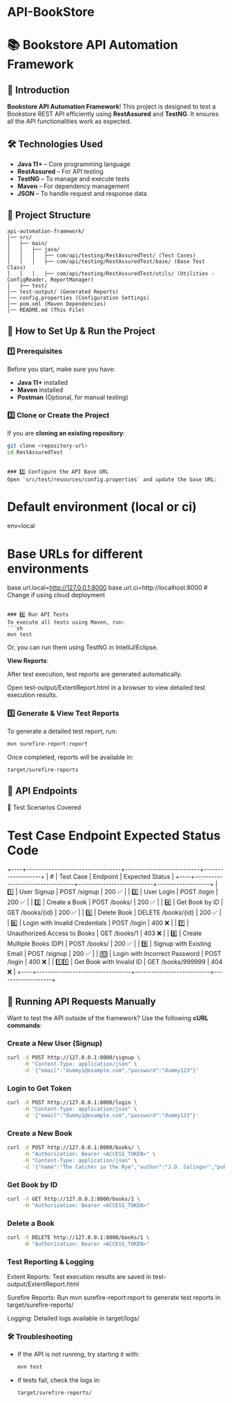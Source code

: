 # API-BookStore
# 📚 Bookstore API Automation Framework

## 🚀 Introduction
 **Bookstore API Automation Framework**! This project is designed to test a Bookstore REST API efficiently using **RestAssured** and **TestNG**. It ensures all the API functionalities work as expected.

## 🛠️ Technologies Used
- **Java 11+** – Core programming language
- **RestAssured** – For API testing
- **TestNG** – To manage and execute tests
- **Maven** – For dependency management
- **JSON** – To handle request and response data

## 📂 Project Structure
```
api-automation-framework/
│── src/
│   ├── main/
│   │   ├── java/
│   │   │   ├── com/api/testing/RestAssuredTest/ (Test Cases)
│   │   │   ├── com/api/testing/RestAssuredTest/base/ (Base Test Class)
│   │   │   ├── com/api/testing/RestAssuredTest/utils/ (Utilities - ConfigReader, ReportManager)
│   ├── test/
│── test-output/ (Generated Reports)
│── config.properties (Configuration Settings)
│── pom.xml (Maven Dependencies)
│── README.md (This File)
```

## 🔧 How to Set Up & Run the Project
### 1️⃣ Prerequisites
Before you start, make sure you have:
- **Java 11+** installed
- **Maven** installed
- **Postman** (Optional, for manual testing)

### 2️⃣ Clone or Create the Project
If you are **cloning an existing repository**:
```sh
git clone <repository-url>
cd RestAssuredTest
```
```

### 3️⃣ Configure the API Base URL
Open `src/test/resources/config.properties` and update the base URL:
```
# Default environment (local or ci)
env=local

# Base URLs for different environments

base.url.local=http://127.0.0.1:8000
base.url.ci=http://localhost:8000 # Change if using cloud deployment

```

### 4️⃣ Run API Tests
To execute all tests using Maven, run:
```sh
mvn test
```
Or, you can run them using TestNG in IntelliJ/Eclipse.

**View Reports**:

After test execution, test reports are generated automatically.

Open test-output/ExtentReport.html in a browser to view detailed test execution results.

### 5️⃣ Generate & View Test Reports
To generate a detailed test report, run:
```sh
mvn surefire-report:report
```
Once completed, reports will be available in:
```
target/surefire-reports
```

## 🔗 API Endpoints
📝 Test Scenarios Covered
#	Test Case	Endpoint	Expected Status Code
+----+----------------------------------+---------------------------+-------------------+
| #  | Test Case                        | Endpoint                  | Expected Status  |
+----+----------------------------------+---------------------------+-------------------+
| 1️⃣  | User Signup                     | POST /signup              | 200 ✅            |
| 2️⃣  | User Login                      | POST /login               | 200 ✅            |
| 3️⃣  | Create a Book                   | POST /books/              | 200 ✅            |
| 4️⃣  | Get Book by ID                  | GET /books/{id}           | 200 ✅            |
| 5️⃣  | Delete Book                     | DELETE /books/{id}        | 200 ✅            |
| 6️⃣  | Login with Invalid Credentials  | POST /login               | 400 ❌            |
| 7️⃣  | Unauthorized Access to Books    | GET /books/1              | 403 ❌            |
| 8️⃣  | Create Multiple Books (DP)      | POST /books/              | 200 ✅            |
| 9️⃣  | Signup with Existing Email      | POST /signup              | 200 ✅            |
| 🔟  | Login with Incorrect Password   | POST /login               | 400 ❌            |
| 1️⃣1️⃣ | Get Book with Invalid ID         | GET /books/999999         | 404 ❌            |
+----+----------------------------------+---------------------------+-------------------+



## 📝 Running API Requests Manually
Want to test the API outside of the framework? Use the following **cURL commands**:

### Create a New User (Signup)
```sh
curl -X POST http://127.0.0.1:8000/signup \
     -H "Content-Type: application/json" \
     -d '{"email":"dummy1@example.com","password":"dummy123"}'
```

### Login to Get Token
```sh
curl -X POST http://127.0.0.1:8000/login \
     -H "Content-Type: application/json" \
     -d '{"email":"dummy1@example.com","password":"dummy123"}'

```

### Create a New Book
```sh
curl -X POST http://127.0.0.1:8000/books/ \
     -H "Authorization: Bearer <ACCESS_TOKEN>" \
     -H "Content-Type: application/json" \
     -d '{"name":"The Catcher in the Rye","author":"J.D. Salinger","published_year":1951,"book_summary":"A story about teenage angst."}'

```

### Get Book by ID
```sh
curl -X GET http://127.0.0.1:8000/books/1 \
     -H "Authorization: Bearer <ACCESS_TOKEN>"

```
### Delete a Book
```sh
curl -X DELETE http://127.0.0.1:8000/books/1 \
     -H "Authorization: Bearer <ACCESS_TOKEN>"

```

### Test Reporting & Logging

Extent Reports: Test execution results are saved in test-output/ExtentReport.html

Surefire Reports: Run mvn surefire-report:report to generate test reports in target/surefire-reports/

Logging: Detailed logs available in target/logs/


### 🛠️ Troubleshooting
- If the API is not running, try starting it with:
  ```sh
  mvn test
  ```
- If tests fail, check the logs in:
  ```
  target/surefire-reports/
  ```




